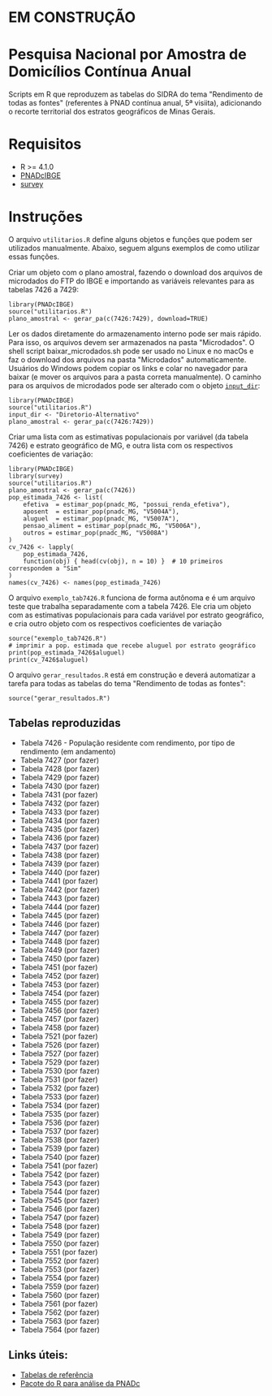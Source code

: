 # EM CONSTRUÇÃO

# Pesquisa Nacional por Amostra de Domicílios Contínua Anual

Scripts em R que reproduzem as tabelas do SIDRA do tema
"Rendimento de todas as fontes" (referentes à PNAD contínua anual,
5ª visiita), adicionando o recorte territorial dos estratos geográficos de
Minas Gerais.

# Requisitos

* R >= 4.1.0
* [PNADcIBGE](https://cran.r-project.org/web/packages/PNADcIBGE/index.html)
* [survey](https://cran.r-project.org/web/packages/survey/index.html)

# Instruções

O arquivo `utilitarios.R` define alguns objetos e funções que podem ser utilizados
manualmente. Abaixo, seguem alguns exemplos de como utilizar essas funções.

Criar um objeto com o plano amostral, fazendo o download dos arquivos
de microdados do FTP do IBGE e importando as variáveis relevantes para as
tabelas 7426 a 7429:

	library(PNADcIBGE)
	source("utilitarios.R")
	plano_amostral <- gerar_pa(c(7426:7429), download=TRUE)

Ler os dados diretamente do armazenamento interno pode ser mais rápido. Para
isso, os arquivos devem ser armazenados na pasta "Microdados". O shell
script baixar_microdados.sh pode ser usado no Linux e no macOs e faz o
download dos arquivos na pasta "Microdados" automaticamente. Usuários do
Windows podem copiar os links e colar no navegador para baixar (e mover os
arquivos para a pasta correta manualmente). O caminho para os arquivos de
microdados pode ser alterado com o objeto [`input_dir`](utilitarios.R#L14):

	library(PNADcIBGE)
	source("utilitarios.R")
	input_dir <- "Diretorio-Alternativo"
	plano_amostral <- gerar_pa(c(7426:7429))

Criar uma lista com as estimativas populacionais por variável (da tabela
7426) e estrato geográfico de MG, e outra lista com os respectivos coeficientes
de variação:

	library(PNADcIBGE)
	library(survey)
	source("utilitarios.R")
	plano_amostral <- gerar_pa(c(7426))
	pop_estimada_7426 <- list(
		efetiva  = estimar_pop(pnadc_MG, "possui_renda_efetiva"),
		aposent  = estimar_pop(pnadc_MG, "V5004A"),
		aluguel  = estimar_pop(pnadc_MG, "V5007A"),
		pensao_aliment = estimar_pop(pnadc_MG, "V5006A"),
		outros = estimar_pop(pnadc_MG, "V5008A")
	)
	cv_7426 <- lapply(
		pop_estimada_7426,
		function(obj) { head(cv(obj), n = 10) }  # 10 primeiros correspondem a "Sim"
	)
	names(cv_7426) <- names(pop_estimada_7426)

O arquivo `exemplo_tab7426.R` funciona de forma autônoma e é um arquivo teste
que trabalha separadamente com a tabela 7426. Ele cria um objeto com as
estimativas populacionais para cada variável por estrato geográfico, e cria
outro objeto com os respectivos coeficientes de variação

	source("exemplo_tab7426.R")
	# imprimir a pop. estimada que recebe aluguel por estrato geográfico
	print(pop_estimada_7426$aluguel)
	print(cv_7426$aluguel)

O arquivo `gerar_resultados.R` está em construção e deverá automatizar a tarefa
para todas as tabelas do tema "Rendimento de todas as fontes":

	source("gerar_resultados.R")

## Tabelas reproduzidas

* Tabela 7426 - População residente com rendimento, por tipo de rendimento
(em andamento)
* Tabela 7427 (por fazer)
* Tabela 7428 (por fazer)
* Tabela 7429 (por fazer)
* Tabela 7430 (por fazer)
* Tabela 7431 (por fazer)
* Tabela 7432 (por fazer)
* Tabela 7433 (por fazer)
* Tabela 7434 (por fazer)
* Tabela 7435 (por fazer)
* Tabela 7436 (por fazer)
* Tabela 7437 (por fazer)
* Tabela 7438 (por fazer)
* Tabela 7439 (por fazer)
* Tabela 7440 (por fazer)
* Tabela 7441 (por fazer)
* Tabela 7442 (por fazer)
* Tabela 7443 (por fazer)
* Tabela 7444 (por fazer)
* Tabela 7445 (por fazer)
* Tabela 7446 (por fazer)
* Tabela 7447 (por fazer)
* Tabela 7448 (por fazer)
* Tabela 7449 (por fazer)
* Tabela 7450 (por fazer)
* Tabela 7451 (por fazer)
* Tabela 7452 (por fazer)
* Tabela 7453 (por fazer)
* Tabela 7454 (por fazer)
* Tabela 7455 (por fazer)
* Tabela 7456 (por fazer)
* Tabela 7457 (por fazer)
* Tabela 7458 (por fazer)
* Tabela 7521 (por fazer)
* Tabela 7526 (por fazer)
* Tabela 7527 (por fazer)
* Tabela 7529 (por fazer)
* Tabela 7530 (por fazer)
* Tabela 7531 (por fazer)
* Tabela 7532 (por fazer)
* Tabela 7533 (por fazer)
* Tabela 7534 (por fazer)
* Tabela 7535 (por fazer)
* Tabela 7536 (por fazer)
* Tabela 7537 (por fazer)
* Tabela 7538 (por fazer)
* Tabela 7539 (por fazer)
* Tabela 7540 (por fazer)
* Tabela 7541 (por fazer)
* Tabela 7542 (por fazer)
* Tabela 7543 (por fazer)
* Tabela 7544 (por fazer)
* Tabela 7545 (por fazer)
* Tabela 7546 (por fazer)
* Tabela 7547 (por fazer)
* Tabela 7548 (por fazer)
* Tabela 7549 (por fazer)
* Tabela 7550 (por fazer)
* Tabela 7551 (por fazer)
* Tabela 7552 (por fazer)
* Tabela 7553 (por fazer)
* Tabela 7554 (por fazer)
* Tabela 7559 (por fazer)
* Tabela 7560 (por fazer)
* Tabela 7561 (por fazer)
* Tabela 7562 (por fazer)
* Tabela 7563 (por fazer)
* Tabela 7564 (por fazer)

## Links úteis:

* [Tabelas de referência](https://sidra.ibge.gov.br/pesquisa/pnadca/tabelas)
* [Pacote do R para análise da PNADc](https://rpubs.com/gabriel-assuncao-ibge/pnadc)
